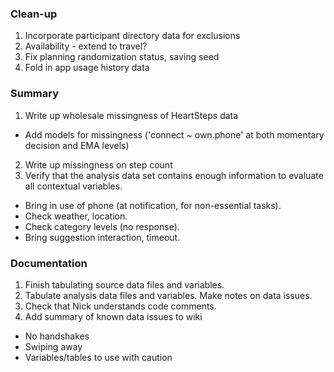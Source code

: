 ### Clean-up

1. Incorporate participant directory data for exclusions
2. Availability - extend to travel?
3. Fix planning randomization status, saving seed
4. Fold in app usage history data

### Summary

1. Write up wholesale missingness of HeartSteps data
  * Add models for missingness ('connect ~ own.phone' at both momentary decision and EMA levels)
2. Write up missingness on step count
4. Verify that the analysis data set contains enough information to evaluate all contextual variables.
  * Bring in use of phone (at notification, for non-essential tasks).
  * Check weather, location.
  * Check category levels (no response).
  * Bring suggestion interaction, timeout.

### Documentation

1. Finish tabulating source data files and variables.
2. Tabulate analysis data files and variables. Make notes on data issues.
3. Check that Nick understands code comments.
4. Add summary of known data issues to wiki
  * No handshakes
  * Swiping away
  * Variables/tables to use with caution
